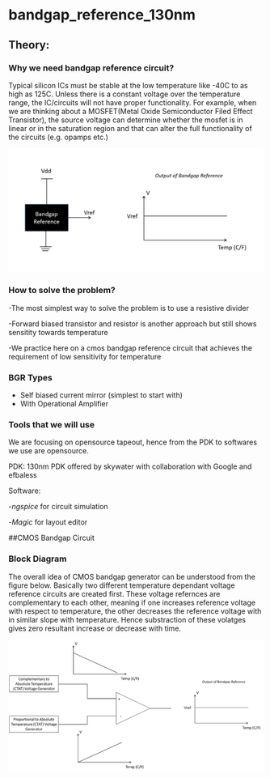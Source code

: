 # bandgap_reference_130nm

## Theory:

### Why we need bandgap reference circuit?

Typical silicon ICs must be stable at the low temperature like -40C to as high as 125C. Unless there is a constant voltage over the temperature range, the IC/circuits will not have proper functionality. For example, when we are thinking about a MOSFET(Metal Oxide Semiconductor Filed Effect Transistor), the source voltage can determine whether the mosfet is in linear or in the saturation region and that can alter the full functionality of the circuits (e.g. opamps etc.)

![](/images/Capture1.PNG)



### How to solve the problem?
-The most simplest way to solve the problem is to use a resistive divider

-Forward biased transistor and resistor is another approach but still shows sensitity towards temperature

-We practice here on a cmos bandgap reference circuit that achieves the requirement of low sensitivity for temperature

### BGR Types

- Self biased current mirror (simplest to start with)
- With Operational Amplifier

### Tools that we will use

We are focusing on opensource tapeout, hence from the PDK to softwares we use are opensource.

PDK: 130nm PDK offered by skywater with collaboration with Google and efbaless

Software: 

-*ngspice* for circuit simulation

-*Magic* for layout editor

##CMOS Bandgap Circuit

### Block Diagram

The overall idea of CMOS bandgap generator can be understood from the figure below. Basically two different temperature dependant voltage reference circuits are created first. These voltage refernces are complementary to each other, meaning if one increases reference voltage with respect to temperature, the other decreases the reference voltage with in similar slope with temperature. Hence substraction of these volatges gives zero resultant increase or decrease with time.  

![](/images/Capture2.PNG)
